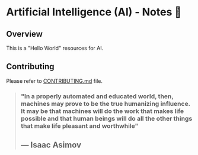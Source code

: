 # Artificial Intelligence (AI) - Notes :robot:

## Overview

This is a "Hello World" resources for AI.

## Contributing

Please refer to [CONTRIBUTING.md](../CONTRIBUTING.md) file.


> ### "In a properly automated and educated world, then, machines may prove to be the true humanizing influence. It may be that machines will do the work that makes life possible and that human beings will do all the other things that make life pleasant and worthwhile" 
> ## ― Isaac Asimov
